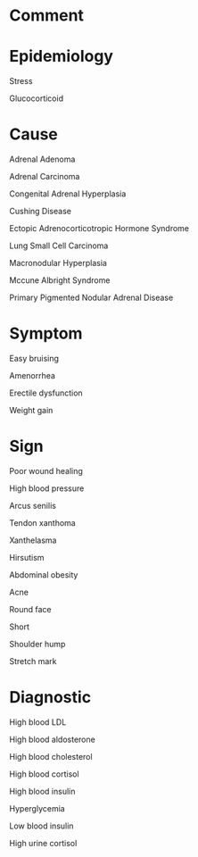 # Comment

# Epidemiology

Stress

Glucocorticoid

# Cause

Adrenal Adenoma

Adrenal Carcinoma

Congenital Adrenal Hyperplasia

Cushing Disease

Ectopic Adrenocorticotropic Hormone Syndrome

Lung Small Cell Carcinoma

Macronodular Hyperplasia

Mccune Albright Syndrome

Primary Pigmented Nodular Adrenal Disease

# Symptom

Easy bruising

Amenorrhea

Erectile dysfunction

Weight gain

# Sign

Poor wound healing

High blood pressure

Arcus senilis

Tendon xanthoma

Xanthelasma

Hirsutism

Abdominal obesity

Acne

Round face

Short

Shoulder hump

Stretch mark

# Diagnostic

High blood LDL

High blood aldosterone

High blood cholesterol

High blood cortisol

High blood insulin

Hyperglycemia

Low blood insulin

High urine cortisol
